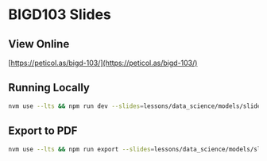 # BIGD103 Slides

## View Online

[https://peticol.as/bigd-103/](https://peticol.as/bigd-103/)

## Running Locally

```bash
nvm use --lts && npm run dev --slides=lessons/data_science/models/slides.md
```

## Export to PDF

```bash
nvm use --lts && npm run export --slides=lessons/data_science/models/slides.md
```
